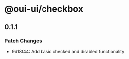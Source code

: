 # @oui-ui/checkbox

## 0.1.1

### Patch Changes

-   9d18f44: Add basic checked and disabled functionality
